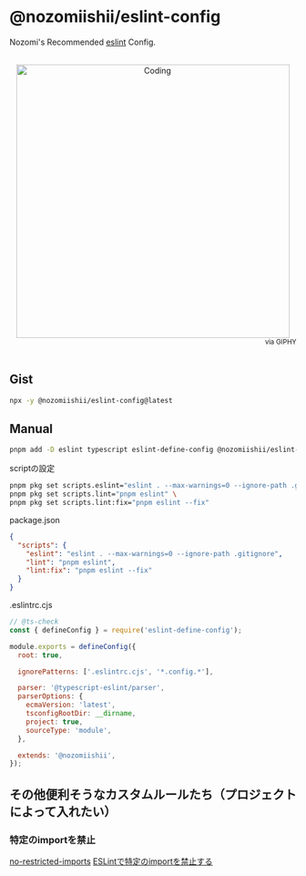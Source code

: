 # @nozomiishii/eslint-config

Nozomi's Recommended [eslint](https://eslint.org/) Config.

<!-- Main Image -->
<br>
<div align="center">
  <img src="https://media.giphy.com/media/FHEjBpiqMwSuA/giphy.gif" alt="Coding" width="480" />
</div>
<div align="right">
  <small>via GIPHY</small>
</div>
<br>

## Gist

```bash
npx -y @nozomiishii/eslint-config@latest
```

## Manual

```bash
pnpm add -D eslint typescript eslint-define-config @nozomiishii/eslint-config && touch .eslintrc.cjs
```

scriptの設定

```bash
pnpm pkg set scripts.eslint="eslint . --max-warnings=0 --ignore-path .gitignore" \
pnpm pkg set scripts.lint="pnpm eslint" \
pnpm pkg set scripts.lint:fix="pnpm eslint --fix"
```

package.json

```json
{
  "scripts": {
    "eslint": "eslint . --max-warnings=0 --ignore-path .gitignore",
    "lint": "pnpm eslint",
    "lint:fix": "pnpm eslint --fix"
  }
}
```

.eslintrc.cjs

```js
// @ts-check
const { defineConfig } = require('eslint-define-config');

module.exports = defineConfig({
  root: true,

  ignorePatterns: ['.eslintrc.cjs', '*.config.*'],

  parser: '@typescript-eslint/parser',
  parserOptions: {
    ecmaVersion: 'latest',
    tsconfigRootDir: __dirname,
    project: true,
    sourceType: 'module',
  },

  extends: '@nozomiishii',
});
```

## その他便利そうなカスタムルールたち（プロジェクトによって入れたい）

### 特定のimportを禁止

[no-restricted-imports](https://eslint.org/docs/latest/rules/no-restricted-imports)
[ESLintで特定のimportを禁止する](https://blog.mahoroi.com/posts/2019/03/eslint-no-restricted-import/)
